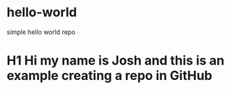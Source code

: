 # hello-world
simple hello world repo
# H1 Hi my name is Josh and this is an example creating a repo in GitHub
